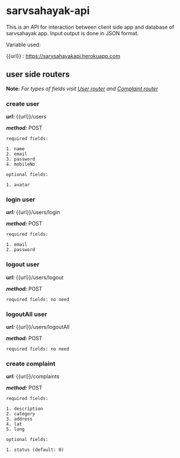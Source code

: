 # sarvsahayak-api
This is an API for interaction between client side app and database of sarvsahayak app. Input output is done in JSON format.

Variable used:

{{url}} : https://sarvsahayakapi.herokuapp.com

## user side routers

**Note:** *For types of fields visit [User router](./src/models/user.js) and [Complaint router](./src/models/complaint.js)*

### create user

***url:*** {{url}}/users

***method:*** POST

```
required fields:

1. name
2. email
3. password
4. mobileNo

optional fields:

1. avatar

```

### login user

***url:*** {{url}}/users/login

***method:*** POST

```
required fields:

1. email
2. password

```


### logout user

***url:*** {{url}}/users/logout

***method:*** POST

```
required fields: no need
```

### logoutAll user

***url:*** {{url}}/users/logoutAll

***method:*** POST

```
required fields: no need
```


### create complaint

***url:*** {{url}}/complaints

***method:*** POST

```
required fields:

1. description
2. category
3. address
4. lat
5. long

optional fields:

1. status (default: 0)

```
